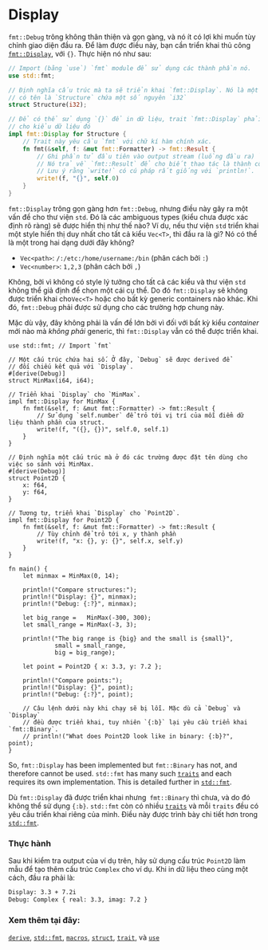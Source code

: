 # Display

`fmt::Debug` trông không thân thiện và gọn gàng, và nó ít có lợi khi muốn
tùy chỉnh giao diện đầu ra. Để làm được điều này, bạn cần triển khai thủ công
[`fmt::Display`][fmt], với `{}`. Thực hiện nó như sau:
```rust
// Import (bằng `use`) `fmt` module để sử dụng các thành phần nó.
use std::fmt;

// Định nghĩa cấu trúc mà ta sẽ triển khai `fmt::Display`. Nó là một tuple struct
// có tên là `Structure` chứa một số nguyên `i32`
struct Structure(i32);

// Để có thể sử dụng `{}` để in dữ liệu, trait `fmt::Display` phải được triển khai thủ công 
// cho kiểu dữ liệu đó
impl fmt::Display for Structure {
    // Trait này yêu cầu `fmt` với chữ kí hàm chính xác.
    fn fmt(&self, f: &mut fmt::Formatter) -> fmt::Result {
        // Ghi phần tử đầu tiên vào output stream (luồng đầu ra) `f` được cung cấp.
        // Nó trả về `fmt::Result` để cho biết thao tác là thành công hay thất bại.
        // Lưu ý rằng `write!` có cú pháp rất giống với `println!`.
        write!(f, "{}", self.0)
    }
}
```

`fmt::Display` trông gọn gàng hơn `fmt::Debug`, nhưng điều này gây ra một 
vấn đề cho thư viện `std`. Đó là các ambiguous types (kiểu chưa được xác định rõ ràng) 
sẽ được hiển thị như thế nào? Ví dụ, nếu thư viện `std` triển khai một style hiển thị 
duy nhất cho tất cả kiểu `Vec<T>`, thì đầu ra là gì? Nó có thể là một trong hai dạng dưới đây không?

* `Vec<path>`: `/:/etc:/home/username:/bin` (phân cách bởi `:`)
* `Vec<number>`: `1,2,3` (phân cách bởi `,`)

Không, bởi vì không có style lý tưởng cho tất cả các kiểu và thư viện `std`
không thể giả định để chọn một cái cụ thể. Do đó `fmt::Display` sẽ không được triển khai cho`Vec<T>`
hoặc cho bất kỳ generic containers nào khác. Khi đó, `fmt::Debug` phải được sử dụng 
cho các trường hợp chung này.

Mặc dù vậy, đây không phải là vấn đề lớn bởi vì đối với bất kỳ kiểu *container* mới nào mà
*không phải* generic, thì `fmt::Display` vẫn có thể được triển khai.

```rust,editable
use std::fmt; // Import `fmt`

// Một cấu trúc chứa hai số. Ở đây, `Debug` sẽ được derived để 
// đối chiếu kết quả với `Display`.
#[derive(Debug)]
struct MinMax(i64, i64);

// Triển khai `Display` cho `MinMax`.
impl fmt::Display for MinMax {
    fn fmt(&self, f: &mut fmt::Formatter) -> fmt::Result {
        // Sử dụng `self.number` để trỏ tới vị trí của mỗi điểm dữ liệu thành phần của struct.
        write!(f, "({}, {})", self.0, self.1)
    }
}

// Định nghĩa một cấu trúc mà ở đó các trường được đặt tên dùng cho việc so sánh với MinMax.
#[derive(Debug)]
struct Point2D {
    x: f64,
    y: f64,
}

// Tương tự, triển khai `Display` cho `Point2D`.
impl fmt::Display for Point2D {
    fn fmt(&self, f: &mut fmt::Formatter) -> fmt::Result {
        // Tùy chỉnh để trỏ tới x, y thành phần
        write!(f, "x: {}, y: {}", self.x, self.y)
    }
}

fn main() {
    let minmax = MinMax(0, 14);

    println!("Compare structures:");
    println!("Display: {}", minmax);
    println!("Debug: {:?}", minmax);

    let big_range =   MinMax(-300, 300);
    let small_range = MinMax(-3, 3);

    println!("The big range is {big} and the small is {small}",
             small = small_range,
             big = big_range);

    let point = Point2D { x: 3.3, y: 7.2 };

    println!("Compare points:");
    println!("Display: {}", point);
    println!("Debug: {:?}", point);

    // Câu lệnh dưới này khi chạy sẽ bị lỗi. Mặc dù cả `Debug` và `Display`
    // đều được triển khai, tuy nhiên `{:b}` lại yêu cầu triển khai `fmt::Binary`.
    // println!("What does Point2D look like in binary: {:b}?", point);
}
```

So, `fmt::Display` has been implemented but `fmt::Binary` has not, and
therefore cannot be used. `std::fmt` has many such [`traits`][traits] and
each requires its own implementation. This is detailed further in
[`std::fmt`][fmt].

Dù `fmt::Display` đã được triển khai nhưng` fmt::Binary` thì chưa, và
do đó không thể sử dụng `{:b}`. `std::fmt` còn có nhiều [`traits`][traits] và
mỗi `traits` đều có yêu cầu triển khai riêng của mình. Điều này được trình bày 
chi tiết hơn trong [`std::fmt`][fmt].

### Thực hành

Sau khi kiểm tra output của ví dụ trên, hãy sử dụng cấu trúc `Point2D` làm mẫu 
để tạo thêm cấu trúc `Complex` cho ví dụ. Khi in dữ liệu theo cùng một cách, 
đầu ra phải là:

```txt
Display: 3.3 + 7.2i
Debug: Complex { real: 3.3, imag: 7.2 }
```

### Xem thêm tại đây:

[`derive`][derive], [`std::fmt`][fmt], [`macros`][macros], [`struct`][structs],
[`trait`][traits], và [`use`][use]

[derive]: ../../trait/derive.md
[fmt]: https://doc.rust-lang.org/std/fmt/
[macros]: ../../macros.md
[structs]: ../../custom_types/structs.md
[traits]: https://doc.rust-lang.org/std/fmt/#formatting-traits
[use]: ../../mod/use.md

